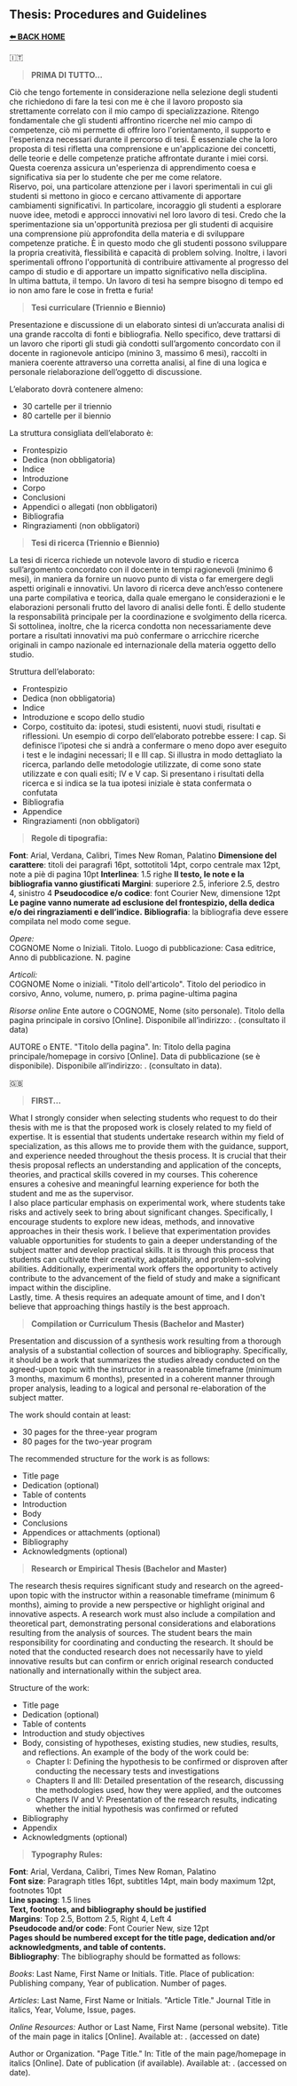 ## **Thesis: Procedures and Guidelines**  

[**⬅️ BACK HOME**](/HOME.md)  

🇮🇹
>**PRIMA DI TUTTO...**  

Ciò che tengo fortemente in considerazione nella selezione degli studenti che richiedono di fare la tesi con me è che il lavoro proposto sia strettamente correlato con il mio campo di specializzazione. Ritengo fondamentale che gli studenti affrontino ricerche nel mio campo di competenze, ciò mi permette di offrire loro l'orientamento, il supporto e l'esperienza necessari durante il percorso di tesi. È essenziale che la loro proposta di tesi rifletta una comprensione e un'applicazione dei concetti, delle teorie e delle competenze pratiche affrontate durante i miei corsi. Questa coerenza assicura un'esperienza di apprendimento coesa e significativa sia per lo studente che per me come relatore.  
Riservo, poi, una particolare attenzione per i lavori sperimentali in cui gli studenti si mettono in gioco e cercano attivamente di apportare cambiamenti significativi. In particolare, incoraggio gli studenti a esplorare nuove idee, metodi e approcci innovativi nel loro lavoro di tesi. Credo che la sperimentazione sia un'opportunità preziosa per gli studenti di acquisire una comprensione più approfondita della materia e di sviluppare competenze pratiche. È in questo modo che gli studenti possono sviluppare la propria creatività, flessibilità e capacità di problem solving. Inoltre, i lavori sperimentali offrono l'opportunità di contribuire attivamente al progresso del campo di studio e di apportare un impatto significativo nella disciplina.  
In ultima battuta, il tempo. Un lavoro di tesi ha sempre bisogno di tempo ed io non amo fare le cose in fretta e furia!

>**Tesi curriculare (Triennio e Biennio)**

Presentazione e discussione di un elaborato sintesi di un’accurata analisi di una grande raccolta di fonti e bibliografia. Nello specifico, deve trattarsi di un lavoro che riporti gli studi già condotti sull’argomento concordato con il docente in ragionevole anticipo (minino 3, massimo 6 mesi), raccolti in maniera coerente attraverso una corretta analisi, al fine di una logica e personale rielaborazione dell’oggetto di discussione.  

L’elaborato dovrà contenere almeno:  

- 30 cartelle per il triennio  
- 80 cartelle per il biennio  

La struttura consigliata dell’elaborato è:

- Frontespizio
- Dedica (non obbligatoria)
- Indice
- Introduzione
- Corpo
- Conclusioni
- Appendici o allegati (non obbligatori)
- Bibliografia
- Ringraziamenti (non obbligatori)

>**Tesi di ricerca (Triennio e Biennio)**

La tesi di ricerca richiede un notevole lavoro di studio e ricerca sull’argomento concordato con il docente in tempi ragionevoli (minimo 6 mesi), in maniera da fornire un nuovo punto di vista o far emergere degli aspetti originali e innovativi. Un lavoro di ricerca deve anch’esso contenere una parte compilativa e teorica, dalla quale emergano le considerazioni e le elaborazioni personali frutto del lavoro di analisi delle fonti. È dello studente la responsabilità principale per la coordinazione e svolgimento della ricerca. Si sottolinea, inoltre, che la ricerca condotta non necessariamente deve portare a risultati innovativi ma può confermare o arricchire ricerche originali in campo nazionale ed internazionale della materia oggetto dello studio.  

Struttura dell’elaborato:  

- Frontespizio
- Dedica (non obbligatoria)
- Indice
- Introduzione e scopo dello studio
- Corpo, costituito da: ipotesi, studi esistenti, nuovi studi, risultati e riflessioni. Un esempio di corpo dell’elaborato potrebbe essere: I cap. Si definisce l’ipotesi che si andrà a confermare o meno dopo aver eseguito i test e le indagini necessari; II e III cap. Si illustra in modo dettagliato la ricerca, parlando delle metodologie utilizzate, di come sono state utilizzate e con quali esiti; IV e V cap. Si presentano i risultati della ricerca e si indica se la tua ipotesi iniziale è stata confermata o confutata
- Bibliografia
- Appendice
- Ringraziamenti (non obbligatori)

>**Regole di tipografia:**

**Font**: Arial, Verdana, Calibri, Times New Roman, Palatino
**Dimensione del carattere**: titoli dei paragrafi 16pt, sottotitoli 14pt, corpo centrale max 12pt, note a piè di pagina 10pt
**Interlinea**: 1.5 righe
**Il testo, le note e la bibliografia vanno giustificati**
**Margini**: superiore 2.5, inferiore 2.5, destro 4, sinistro 4
**Pseudocodice e/o codice**: font Courier New, dimensione 12pt
**Le pagine vanno numerate ad esclusione del frontespizio, della dedica e/o dei ringraziamenti e dell’indice.**
**Bibliografia**: la bibliografia deve essere compilata nel modo come segue.

*Opere:*  
COGNOME Nome o Iniziali. Titolo. Luogo di pubblicazione: Casa editrice, Anno di pubblicazione. N. pagine

*Articoli:*  
COGNOME Nome o iniziali. "Titolo dell'articolo". Titolo del periodico in corsivo, Anno, volume, numero, p. prima pagine-ultima pagina

*Risorse online*
Ente autore o COGNOME, Nome (sito personale). Titolo della pagina principale in corsivo [Online]. Disponibile all’indirizzo: <URL>. (consultato il data)

AUTORE o ENTE. "Titolo della pagina". In: Titolo della pagina principale/homepage in corsivo [Online]. Data di pubblicazione (se è disponibile). Disponibile all’indirizzo: <URL>. (consultato in data).  

🇬🇧
>**FIRST...**  

What I strongly consider when selecting students who request to do their thesis with me is that the proposed work is closely related to my field of expertise. It is essential that students undertake research within my field of specialization, as this allows me to provide them with the guidance, support, and experience needed throughout the thesis process. It is crucial that their thesis proposal reflects an understanding and application of the concepts, theories, and practical skills covered in my courses. This coherence ensures a cohesive and meaningful learning experience for both the student and me as the supervisor.  
I also place particular emphasis on experimental work, where students take risks and actively seek to bring about significant changes. Specifically, I encourage students to explore new ideas, methods, and innovative approaches in their thesis work. I believe that experimentation provides valuable opportunities for students to gain a deeper understanding of the subject matter and develop practical skills. It is through this process that students can cultivate their creativity, adaptability, and problem-solving abilities. Additionally, experimental work offers the opportunity to actively contribute to the advancement of the field of study and make a significant impact within the discipline.  
Lastly, time. A thesis requires an adequate amount of time, and I don't believe that approaching things hastily is the best approach.

> **Compilation or Curriculum Thesis (Bachelor and Master)**  

Presentation and discussion of a synthesis work resulting from a thorough analysis of a substantial collection of sources and bibliography. Specifically, it should be a work that summarizes the studies already conducted on the agreed-upon topic with the instructor in a reasonable timeframe (minimum 3 months, maximum 6 months), presented in a coherent manner through proper analysis, leading to a logical and personal re-elaboration of the subject matter.

The work should contain at least:  

- 30 pages for the three-year program
- 80 pages for the two-year program

The recommended structure for the work is as follows:  

- Title page
- Dedication (optional)
- Table of contents
- Introduction
- Body
- Conclusions
- Appendices or attachments (optional)
- Bibliography
- Acknowledgments (optional)

> **Research or Empirical Thesis (Bachelor and Master)**  

The research thesis requires significant study and research on the agreed-upon topic with the instructor within a reasonable timeframe (minimum 6 months), aiming to provide a new perspective or highlight original and innovative aspects. A research work must also include a compilation and theoretical part, demonstrating personal considerations and elaborations resulting from the analysis of sources. The student bears the main responsibility for coordinating and conducting the research. It should be noted that the conducted research does not necessarily have to yield innovative results but can confirm or enrich original research conducted nationally and internationally within the subject area.

Structure of the work:  

- Title page
- Dedication (optional)
- Table of contents
- Introduction and study objectives
- Body, consisting of hypotheses, existing studies, new studies, results, and reflections. An example of the body of the work could be:  
  - Chapter I: Defining the hypothesis to be confirmed or disproven after conducting the necessary tests and investigations  
  - Chapters II and III: Detailed presentation of the research, discussing the methodologies used, how they were applied, and the outcomes  
  - Chapters IV and V: Presentation of the research results, indicating whether the initial hypothesis was confirmed or refuted  
- Bibliography
- Appendix
- Acknowledgments (optional)

>**Typography Rules:**  

**Font**: Arial, Verdana, Calibri, Times New Roman, Palatino  
**Font size**: Paragraph titles 16pt, subtitles 14pt, main body maximum 12pt, footnotes 10pt  
**Line spacing**: 1.5 lines  
**Text, footnotes, and bibliography should be justified**  
**Margins**: Top 2.5, Bottom 2.5, Right 4, Left 4  
**Pseudocode and/or code**: Font Courier New, size 12pt  
**Pages should be numbered except for the title page, dedication and/or acknowledgments, and table of contents.**  
**Bibliography**: The bibliography should be formatted as follows:

*Books*:
Last Name, First Name or Initials. Title. Place of publication: Publishing company, Year of publication. Number of pages.

*Articles*:
Last Name, First Name or Initials. "Article Title." Journal Title in italics, Year, Volume, Issue, pages.

*Online Resources:*
Author or Last Name, First Name (personal website). Title of the main page in italics [Online]. Available at: <URL>. (accessed on date)  

Author or Organization. "Page Title." In: Title of the main page/homepage in italics [Online]. Date of publication (if available). Available at: <URL>. (accessed on date).
